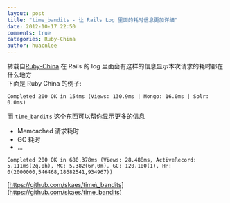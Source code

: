 ```yaml
---
layout: post
title: "time_bandits - 让 Rails Log 里面的耗时信息更加详细"
date: 2012-10-17 22:50
comments: true
categories: Ruby-China
author: huacnlee
---
```

转载自[Ruby-China](http://ruby-china.org/topics/3471)
在 Rails 的 log 里面会有这样的信息显示本次请求的耗时都在什么地方\
 下面是 Ruby China 的例子:

    Completed 200 OK in 154ms (Views: 130.9ms | Mongo: 16.0ms | Solr: 0.0ms)

而 `time_bandits` 这个东西可以帮你显示更多的信息

-   Memcached 请求耗时
-   GC 耗时
-   ...

<!-- -->

    Completed 200 OK in 680.378ms (Views: 28.488ms, ActiveRecord: 5.111ms(2q,0h), MC: 5.382(6r,0m), GC: 120.100(1), HP: 0(2000000,546468,18682541,934967))

[https://github.com/skaes/time\_bandits](https://github.com/skaes/time_bandits)
